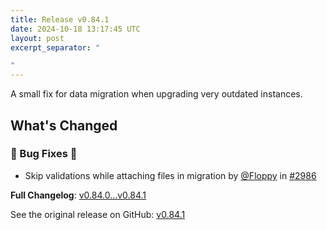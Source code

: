 ```yaml
---
title: Release v0.84.1
date: 2024-10-18 13:17:45 UTC
layout: post
excerpt_separator: "

"
---
```

A small fix for data migration when upgrading very outdated instances.

## What's Changed
### 🐛 Bug Fixes 🐛
* Skip validations while attaching files in migration by [@Floppy](https://github.com/Floppy) in [#2986](https://github.com/manyfold3d/manyfold/pull/2986)


**Full Changelog**: [v0.84.0...v0.84.1](https://github.com/manyfold3d/manyfold/compare/v0.84.0...v0.84.1)

See the original release on GitHub: [v0.84.1](https://github.com/manyfold3d/manyfold/releases/tag/v0.84.1)
